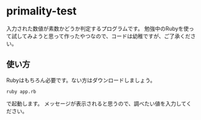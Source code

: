 # primality-test
入力された数値が素数かどうか判定するプログラムです。
勉強中のRubyを使って試してみようと思って作ったやつなので、コードは幼稚ですが、ご了承ください。

## 使い方
Rubyはもちろん必要です。ない方はダウンロードしましょう。
```
ruby app.rb
```
で起動します。
メッセージが表示されると思うので、調べたい値を入力してください。
